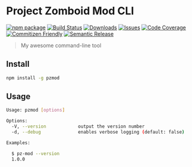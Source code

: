 # Project Zomboid Mod CLI

[![npm package][npm-img]][npm-url]
[![Build Status][build-img]][build-url]
[![Downloads][downloads-img]][downloads-url]
[![Issues][issues-img]][issues-url]
[![Code Coverage][codecov-img]][codecov-url]
[![Commitizen Friendly][commitizen-img]][commitizen-url]
[![Semantic Release][semantic-release-img]][semantic-release-url]

> My awesome command-line tool

## Install

```bash
npm install -g pzmod
```

## Usage

```bash
Usage: pzmod [options]

Options:
  -V, --version            output the version number
  -d, --debug              enables verbose logging (default: false)

Examples:

  $ pz-mod --version
  1.0.0
```

[build-img]: https://github.com/ryansonshine/typescript-npm-cli-template/actions/workflows/release.yml/badge.svg
[build-url]: https://github.com/ryansonshine/typescript-npm-cli-template/actions/workflows/release.yml
[downloads-img]: https://img.shields.io/npm/dt/typescript-npm-cli-template
[downloads-url]: https://www.npmtrends.com/typescript-npm-cli-template
[npm-img]: https://img.shields.io/npm/v/typescript-npm-cli-template
[npm-url]: https://www.npmjs.com/package/typescript-npm-cli-template
[issues-img]: https://img.shields.io/github/issues/ryansonshine/typescript-npm-cli-template
[issues-url]: https://github.com/DMSavchik/pz-mod-cli/issues
[codecov-img]: https://codecov.io/gh/ryansonshine/typescript-npm-cli-template/branch/main/graph/badge.svg
[codecov-url]: https://codecov.io/gh/ryansonshine/typescript-npm-cli-template
[semantic-release-img]: https://img.shields.io/badge/%20%20%F0%9F%93%A6%F0%9F%9A%80-semantic--release-e10079.svg
[semantic-release-url]: https://github.com/semantic-release/semantic-release
[commitizen-img]: https://img.shields.io/badge/commitizen-friendly-brightgreen.svg
[commitizen-url]: http://commitizen.github.io/cz-cli/
